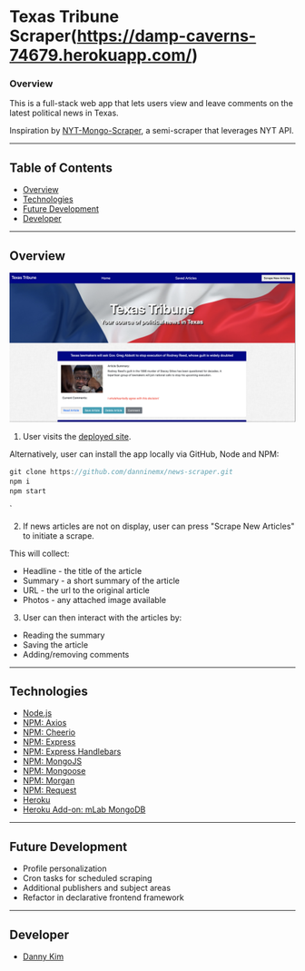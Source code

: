 # Texas Tribune Scraper(https://damp-caverns-74679.herokuapp.com/)

### Overview

This is a full-stack web app that lets users view and leave comments on the latest political news in Texas.

Inspiration by [NYT-Mongo-Scraper](https://youtu.be/4ltZr3VPmno), a semi-scraper that leverages NYT API.

---

## Table of Contents

- [Overview](#overview)
- [Technologies](#technologies)
- [Future Development](#future)
- [Developer](#team)

---

## Overview <a name="overview"></a>

![news-scraper-screenshot](./public/assets/img/news-scraper.png)

1. User visits the [deployed site](https://damp-caverns-74679.herokuapp.com/).

Alternatively, user can install the app locally via GitHub, Node and NPM:

```js
git clone https://github.com/danninemx/news-scraper.git
npm i
npm start
```

`

2. If news articles are not on display, user can press "Scrape New Articles" to initiate a scrape.

This will collect:

- Headline - the title of the article
- Summary - a short summary of the article
- URL - the url to the original article
- Photos - any attached image available

3. User can then interact with the articles by:

- Reading the summary
- Saving the article
- Adding/removing comments

---

## Technologies <a name="technologies"></a>

- [Node.js](https://nodejs.org/en/)
- [NPM: Axios](https://www.npmjs.com/package/axios)
- [NPM: Cheerio](https://www.npmjs.com/package/cheerio)
- [NPM: Express](https://www.npmjs.com/package/express)
- [NPM: Express Handlebars](https://www.npmjs.com/package/express-handlebars)
- [NPM: MongoJS](https://www.npmjs.com/package/mongojs)
- [NPM: Mongoose](https://www.npmjs.com/package/mongoose)
- [NPM: Morgan](https://www.npmjs.com/package/morgan)
- [NPM: Request](https://www.npmjs.com/package/request)
- [Heroku](https://heroku.com)
- [Heroku Add-on: mLab MongoDB](https://elements.heroku.com/addons/mongolab)

---

## Future Development <a name="future"></a>

- Profile personalization
- Cron tasks for scheduled scraping
- Additional publishers and subject areas
- Refactor in declarative frontend framework

---

## Developer <a name="team"></a>

- [Danny Kim](https://github.com/danninemx)
